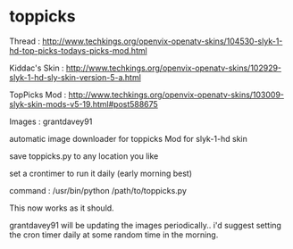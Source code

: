 # toppicks
Thread : http://www.techkings.org/openvix-openatv-skins/104530-slyk-1-hd-top-picks-todays-picks-mod.html

Kiddac's Skin : http://www.techkings.org/openvix-openatv-skins/102929-slyk-1-hd-sly-skin-version-5-a.html

TopPicks Mod : http://www.techkings.org/openvix-openatv-skins/103009-slyk-skin-mods-v5-19.html#post588675

Images : grantdavey91

automatic image downloader for toppicks Mod for slyk-1-hd skin

save toppicks.py to any location you like

set a crontimer to run it daily (early morning best)

command : /usr/bin/python /path/to/toppicks.py

This now works as it should.

grantdavey91 will be updating the images periodically.. i'd suggest setting the cron timer daily at some random time in the morning.

